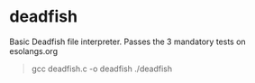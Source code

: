 # deadfish
Basic Deadfish file interpreter.
Passes the 3 mandatory tests on esolangs.org

>gcc deadfish.c -o deadfish
>./deadfish <filename>
